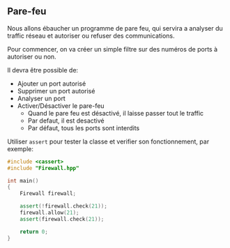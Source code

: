 ## Pare-feu

Nous allons ébaucher un programme de pare feu, qui servira a analyser du traffic réseau et autoriser ou refuser des communications.

Pour commencer, on va créer un simple filtre sur des numéros de ports à autoriser ou non.

Il devra être possible de:

- Ajouter un port autorisé
- Supprimer un port autorisé
- Analyser un port
- Activer/Désactiver le pare-feu
  - Quand le pare feu est désactivé, il laisse passer tout le traffic
  - Par defaut, il est desactivé
  - Par défaut, tous les ports sont interdits

Utiliser `assert` pour tester la classe et verifier son fonctionnement, par exemple:

```cpp
#include <cassert>
#include "Firewall.hpp"

int main()
{
    Firewall firewall;

    assert(!firewall.check(21));
    firewall.allow(21);
    assert(firewall.check(21));

    return 0;
}
```
